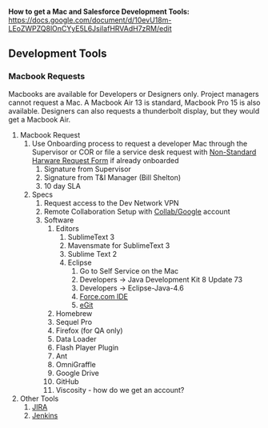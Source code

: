**How to get a Mac and Salesforce Development Tools:**
https://docs.google.com/document/d/10evU18m-LEoZWPZQ8lOnCYyE5L6JsiIafHRVAdH7zRM/edit


## Development Tools

### Macbook Requests  
Macbooks are available for Developers or Designers only. Project managers cannot request a Mac.  A Macbook Air 13 is standard, Macbook Pro 15 is also available.  Designers can also requests a thunderbolt display, but they would get a Macbook Air. 

1.  Macbook Request  
    1.  Use Onboarding process to request a developer Mac through the Supervisor or COR or file a service desk request with [Non-Standard Harware Request Form](https://team.cfpb.local/wiki/index.php/Service_Desk#Requesting_Non-Standard_IT_Equipment) if already onboarded  
        1.  Signature from Supervisor  
        1.  Signature from T&I Manager (Bill Shelton)  
        1.  10 day SLA  
    1. Specs
        1. Request access to the Dev Network VPN
        1. Remote Collaboration Setup with [Collab/Google](http://team.cfpb.local/wiki/index.php/Remote_Collaboration_Tools_(RCT)#How_do_I_get_access_to_RCT) account
        1. Software
            1. Editors
                1. SublimeText 3 
                1. Mavensmate for SublimeText 3
                1. Sublime Text 2
                1. Eclipse
                    1. Go to Self Service on the Mac
                    1. Developers -> Java Development Kit 8 Update 73 
                    1. Developers -> Eclipse-Java-4.6
                    1. [Force.com IDE](https://developer.salesforce.com/page/Force.com_IDE_Installation)
                    1. [eGit](http://www.eclipse.org/egit/download/)
            1. Homebrew
            1. Sequel Pro
            1. Firefox (for QA only)
            1. Data Loader
            1. Flash Player Plugin
            1. Ant
            1. OmniGraffle
            1. Google Drive
            1. GitHub
            2. Viscosity - how do we get an account?
1. Other Tools
    1. [JIRA](https://jira.demo.cfpb.gov)
    1. [Jenkins](http://zusa.demo.cfpb.gov/)